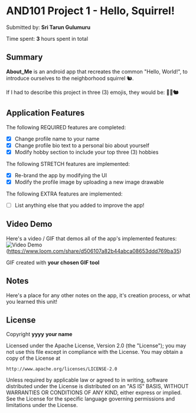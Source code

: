 <!-- (This is a comment) INSTRUCTIONS: Go through this page and fill out any **bolded** entries with their correct values.-->

# AND101 Project 1 - Hello, Squirrel!

Submitted by: **Sri Tarun Gulumuru**

Time spent: **3** hours spent in total

## Summary

**About_Me** is an android app that recreates the common "Hello, World!", to introduce ourselves to the neighborhood squirrel 🐿.  

If I had to describe this project in three (3) emojis, they would be: **👋🌴🐿️**

## Application Features

<!-- (This is a comment) Please be sure to change the [ ] to [x] for any features you completed.  If a feature is not checked [x], you might miss the points for that item! -->

The following REQUIRED features are completed:

- [x] Change profile name to your name
- [x] Change profile bio text to a personal bio about yourself
- [x] Modify hobby section to include your top three (3) hobbies

The following STRETCH features are implemented:

- [x] Re-brand the app by modifying the UI
- [x] Modify the profile image by uploading a new image drawable

The following EXTRA features are implemented:

- [ ] List anything else that you added to improve the app!

## Video Demo

Here's a video / GIF that demos all of the app's implemented features:
<img src='https://gyazo.com/b7a35e3274219bf446aea5a33cd93587.gif' title='Video Demo' width='' alt='Video Demo' />
(https://www.loom.com/share/d506107a82b44abca08653ddd769ba35)  


GIF created with **your chosen GIF tool**

<!-- Recommended tools:
- [Kap](https://getkap.co/) for macOS
- [ScreenToGif](https://www.screentogif.com/) for Windows
- [peek](https://github.com/phw/peek) for Linux. -->

## Notes

Here's a place for any other notes on the app, it's creation process, or what you learned this unit!

## License

Copyright **yyyy** **your name**

Licensed under the Apache License, Version 2.0 (the "License");
you may not use this file except in compliance with the License.
You may obtain a copy of the License at

    http://www.apache.org/licenses/LICENSE-2.0

Unless required by applicable law or agreed to in writing, software
distributed under the License is distributed on an "AS IS" BASIS,
WITHOUT WARRANTIES OR CONDITIONS OF ANY KIND, either express or implied.
See the License for the specific language governing permissions and
limitations under the License.

